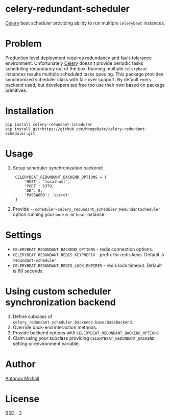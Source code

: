 # celery-redundant-scheduler

[Celery](http://celeryproject.org) beat scheduler providing ability to run multiple `celerybeat` instances.


# Problem
Production level deployment requires redundancy and fault-tolerance environment. Unfortunately [Celery](http://celeryproject.org) doesn't provide periodic tasks scheduling redundancy out of the box. Running multiple `celerybeat` instances results multiple scheduled tasks queuing. This package provides synchronized scheduler class with fail-over support. By default `redis` backend used, but developers are free too use their own based on package primitives.


# Installation
```#bash
pip install celery-redundant-scheduler
pip install git+https://github.com/MnogoByte/celery-redundant-scheduler.git
```


# Usage
1. Setup scheduler synchronization backend:

        CELERYBEAT_REDUNDANT_BACKEND_OPTIONS = {
            'HOST': 'localhost',
            'PORT': 6379,
            'DB': 0,
            'PASSWORD': 'secret'
        }
      
2. Provide `--scheduler=celery_redundant_scheduler:RedundantScheduler` option running your `worker` or `beat` instance.


# Settings
- `CELERYBEAT_REDUNDANT_BACKEND_OPTIONS` - redis connection options.
- `CELERYBEAT_REDUNDANT_REDIS_KEYPREFIX` - prefix for redis keys. Default is `redundant-scheduler`.
- `CELERYBEAT_REDUNDANT_REDIS_LOCK_EXPIRES` - redis lock timeout. Default is 60 seconds.


# Using custom scheduler synchronization backend
1. Define subclass of `celery_redundant_scheduler.backends.base:BaseBackend`.
2. Override back-end interaction methods.
3. Provide backend options with `CELERYBEAT_REDUNDANT_BACKEND_OPTIONS`
4. Claim using your subclass providing `CELERYBEAT_REDUNDANT_BACKEND` setting or environment variable.


# Author

[Antonov Mikhail](https://github.com/atin65536)

# License

BSD - 3
